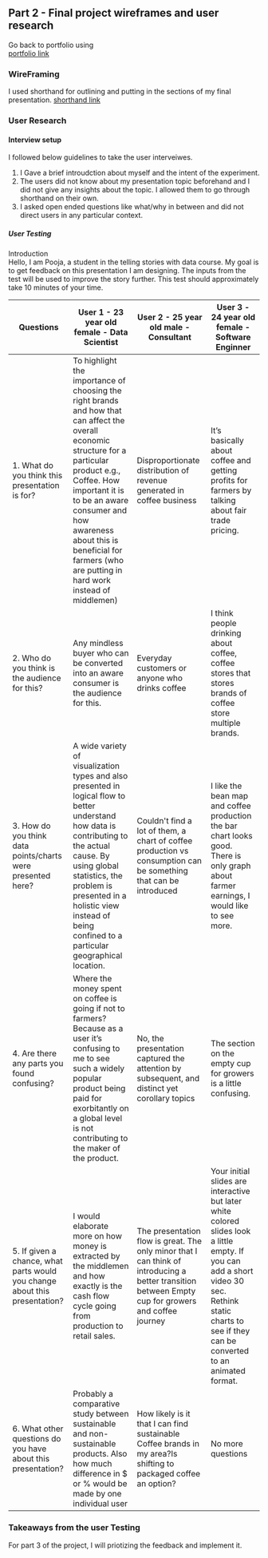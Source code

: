 ## Part 2 - Final project wireframes and user research

Go back to portfolio using \
[portfolio link ](https://poojadilipchavan.github.io/portfolio/part2_finalproject)


### WireFraming

I used shorthand for outlining and putting in the sections of my final presentation. 
[shorthand link ](https://carnegiemellon.shorthandstories.com/coffee-a-filtered-perception/index.html)

### User Research

#### Interview setup 
I followed below guidelines to take the user interveiwes. 

1. I Gave a brief introudction about myself and the intent of the experiment. 
2. The users did not know about my presentation topic beforehand and I did not give any insights about the topic. I allowed them to go through shorthand on their own.
3. I asked open ended questions like what/why in between and did not direct users in any particular context.


##### User Testing 

Introduction \
Hello, I am Pooja, a student in the telling stories with data course.  My goal is to get feedback on this presentation I am designing. 
The inputs from the test will be used to improve the story further. This test should approximately take 10 minutes of your time.

<table>
   <thead>
      <tr>
         <th> Questions </th>
         <th> User 1 - 23 year old female - Data Scientist  </th>
         <th> User 2 - 25 year old male - Consultant </th>
        <th>  User 3 - 24 year old female - Software Enginner </th>
      </tr>
   </thead>
   <tbody>
      <tr>
         <td>1. What do you think this presentation is for? </td>
         <td>To highlight the importance of choosing the right brands and how that can affect the overall economic structure for a particular product e.g., Coffee. How important it is to be an aware consumer and how awareness about this is beneficial for farmers (who are putting in hard work instead of middlemen)</td>
         <td>Disproportionate distribution of revenue generated in coffee business</td>
         <td>It’s basically about coffee and getting profits for farmers by talking about fair trade pricing.</td>
      </tr>
      <tr>
         <td>2. Who do you think is the audience for this?</td>
         <td>Any mindless buyer who can be converted into an aware consumer is the audience for this.</td>
         <td>Everyday customers or anyone who drinks coffee</td>
         <td>I think people drinking about coffee, coffee stores that stores brands of coffee store multiple brands.</td>
      </tr>
      <tr>
         <td>3. How do you think data points/charts were presented here?</td>
         <td>A wide variety of visualization types and also presented in logical flow to better understand how data is contributing to the actual cause. By using global statistics, the problem is presented in a holistic view instead of being confined to a particular geographical location.</td>
         <td>Couldn't find a lot of them, a chart of coffee production vs consumption can be something that can be introduced</td>
         <td>I like the bean map and coffee production the bar chart looks good. There is only graph about farmer earnings, I would like to see more.</td>
      </tr>
      <tr>
         <td>4. Are there any parts you found confusing?</td>
         <td>Where the money spent on coffee is going if not to farmers? Because as a user it’s confusing to me to see such a widely popular product being paid for exorbitantly on a global level is not contributing to the maker of the product.</td>
         <td> No, the presentation captured the attention by subsequent, and distinct yet corollary topics</td>
         <td>The section on the empty cup for growers is a little confusing. </td>
      </tr>
      <tr>
         <td>5. If given a chance, what parts would you change about this presentation?</td>
         <td>I would elaborate more on how money is extracted by the middlemen and how exactly is the cash flow cycle going from production to retail sales.</td>
         <td>The presentation flow is great. The only minor that I can think of introducing a better transition between Empty cup for growers and coffee journey</td>
         <td>Your initial slides are interactive but later white colored slides look a little empty.  If you can add a short video 30 sec. Rethink static charts to see if they can be converted to an animated format.</td>
      </tr>
      <tr>
         <td>6. What other questions do you have about this presentation?</td>
         <td>Probably a comparative study between sustainable and non-sustainable products. Also how much difference in $ or % would be made by one individual user </td>
         <td>How likely is it that I can find sustainable Coffee brands in my area?Is shifting to packaged coffee an option?</td>
         <td>No more questions </td>
      </tr>
      
   </tbody>
</table>



### Takeaways from the user Testing

For part 3 of the project, I will priotizing the feedback and implement it.

